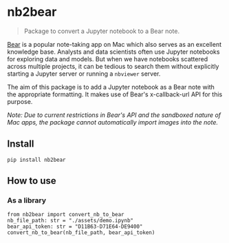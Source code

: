 # nb2bear
> Package to convert a Jupyter notebook to a Bear note.


[Bear](https://bear.app) is a popular note-taking app on Mac which also serves as an excellent knowledge base. Analysts
and data scientists often use Jupyter notebooks for exploring data and models. But when we have notebooks scattered
across multiple projects, it can be tedious to search them without explicitly starting a Jupyter server or running a
`nbviewer` server.

The aim of this package is to add a Jupyter notebook as a Bear note with the appropriate formatting. It makes use of
Bear's x-callback-url API for this purpose.

*Note: Due to current restrictions in Bear's API and the sandboxed nature of Mac apps, the package cannot automatically
import images into the note.*

## Install

`pip install nb2bear`

## How to use

### As a library

```
from nb2bear import convert_nb_to_bear
nb_file_path: str = "./assets/demo.ipynb"
bear_api_token: str = "D11B63-D71E64-DE9400"
convert_nb_to_bear(nb_file_path, bear_api_token)
```
